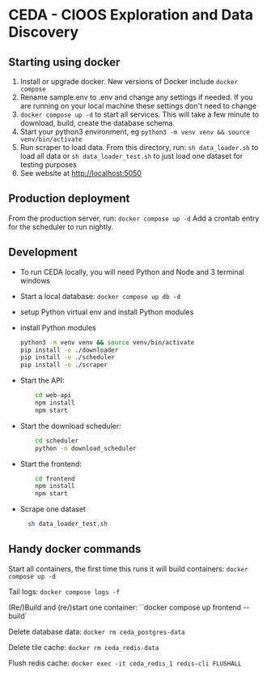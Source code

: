 # CEDA - CIOOS Exploration and Data Discovery

## Starting using docker

1. Install or upgrade docker. New versions of Docker include `docker compose`
1. Rename sample.env to .env and change any settings if needed. If you are running on your local machine these settings don't need to change
1. `docker compose up -d` to start all services. This will take a few minute to download, build, create the database schema.
1. Start your python3 environment, eg `python3 -m venv venv && source venv/bin/activate`
1. Run scraper to load data. From this directory, run:
   `sh data_loader.sh` to load all data or `sh data_loader_test.sh` to just load one dataset for testing purposes
1. See website at <http://localhost:5050>

## Production deployment

From the production server, run:
`docker compose up -d`
Add a crontab entry for the scheduler to run nightly.

## Development

- To run CEDA locally, you will need Python and Node and 3 terminal windows

- Start a local database:
  `docker compose up db -d`
- setup Python virtual env and install Python modules
- install Python modules

  ```sh
  python3 -m venv venv && source venv/bin/activate
  pip install -e ./downloader
  pip install -e ./scheduler
  pip install -e ./scraper
  ```

- Start the API:

  ```sh
      cd web-api
      npm install
      npm start
  ```

- Start the download scheduler:

  ```sh
      cd scheduler
      python -m download_scheduler
  ```

- Start the frontend:

  ```sh
      cd frontend
      npm install
      npm start
  ```

- Scrape one dataset

  ```sh
    sh data_loader_test.sh
  ```

## Handy docker commands

Start all containers, the first time this runs it will build containers:
`docker compose up -d`

Tail logs:
`docker compose logs -f`

(Re/)Build and (re/)start one container:
``docker compose up frontend --build`

Delete database data:
`docker rm ceda_postgres-data`

Delete tile cache:
`docker rm ceda_redis-data`

Flush redis cache:
`docker exec -it ceda_redis_1 redis-cli FLUSHALL`
